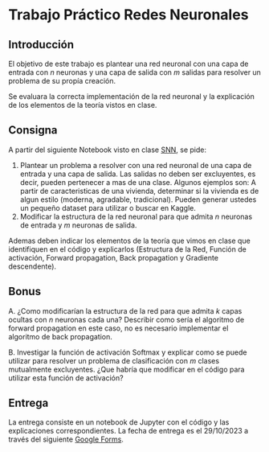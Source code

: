 # Trabajo Práctico Redes Neuronales

## Introducción

El objetivo de este trabajo es plantear una red neuronal con una capa de entrada con $n$ neuronas y una capa de salida con $m$ salidas para resolver un problema de su propía creación.

Se evaluara la correcta implementación de la red neuronal y la explicación de los elementos de la teoría vistos en clase.

## Consigna

A partir del siguiente Notebook visto en clase [SNN](https://github.com/IgnacioPardo/SNN/blob/main/SNN.ipynb), se pide:

1. Plantear un problema a resolver con una red neuronal de una capa de entrada y una capa de salida. Las salidas no deben ser excluyentes, es decir, pueden pertenecer a mas de una clase. Algunos ejemplos son: A partir de caracteristicas de una vivienda, determinar si la vivienda es de algun estilo (moderna, agradable, tradicional). Pueden generar ustedes un pequeño dataset para utilizar o buscar en Kaggle.
2. Modificar la estructura de la red neuronal para que admita $n$ neuronas de entrada y $m$ neuronas de salida.

Ademas deben indicar los elementos de la teoría que vimos en clase que identifiquen en el código y explicarlos (Estructura de la Red, Función de activación, Forward propagation, Back propagation y Gradiente descendente).

## Bonus

A. ¿Como modificarían la estructura de la red para que admita $k$ capas ocultas con $n$ neuronas cada una? Describir como sería el algoritmo de forward propagation en este caso, no es necesario implementar el algoritmo de back propagation.

B. Investigar la función de activación Softmax y explicar como se puede utilizar para resolver un problema de clasificación con $m$ clases mutualmente excluyentes. ¿Que habría que modificar en el código para utilizar esta función de activación?

## Entrega

La entrega consiste en un notebook de Jupyter con el código y las explicaciones correspondientes. La fecha de entrega es el 29/10/2023 a través del siguiente [Google Forms]().
